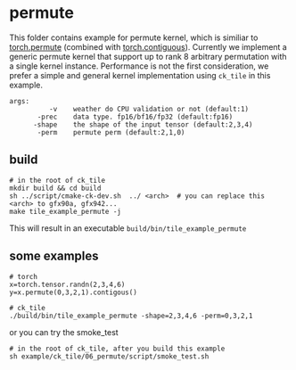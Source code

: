 # permute

This folder contains example for permute kernel, which is similiar to [torch.permute](https://pytorch.org/docs/stable/generated/torch.permute.html) (combined with [torch.contiguous](https://pytorch.org/docs/stable/generated/torch.Tensor.contiguous.html)). Currently we implement a generic permute kernel that support up to rank 8 arbitrary permutation with a single kernel instance. Performance is not the first consideration, we prefer a simple and general kernel implementation using `ck_tile` in this example.


```
args:
          -v    weather do CPU validation or not (default:1)
       -prec    data type. fp16/bf16/fp32 (default:fp16)
      -shape    the shape of the input tensor (default:2,3,4)
       -perm    permute perm (default:2,1,0)
```

## build
```
# in the root of ck_tile
mkdir build && cd build
sh ../script/cmake-ck-dev.sh  ../ <arch>  # you can replace this <arch> to gfx90a, gfx942...
make tile_example_permute -j
```
This will result in an executable `build/bin/tile_example_permute`


## some examples
```
# torch
x=torch.tensor.randn(2,3,4,6)
y=x.permute(0,3,2,1).contigous()

# ck_tile
./build/bin/tile_example_permute -shape=2,3,4,6 -perm=0,3,2,1
```

or you can try the smoke_test
```
# in the root of ck_tile, after you build this example
sh example/ck_tile/06_permute/script/smoke_test.sh
```
